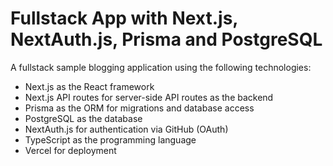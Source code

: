 # Fullstack App with Next.js, NextAuth.js, Prisma and PostgreSQL

A fullstack sample blogging application using the following technologies:

- Next.js as the React framework
- Next.js API routes for server-side API routes as the backend
- Prisma as the ORM for migrations and database access
- PostgreSQL as the database
- NextAuth.js for authentication via GitHub (OAuth)
- TypeScript as the programming language
- Vercel for deployment
